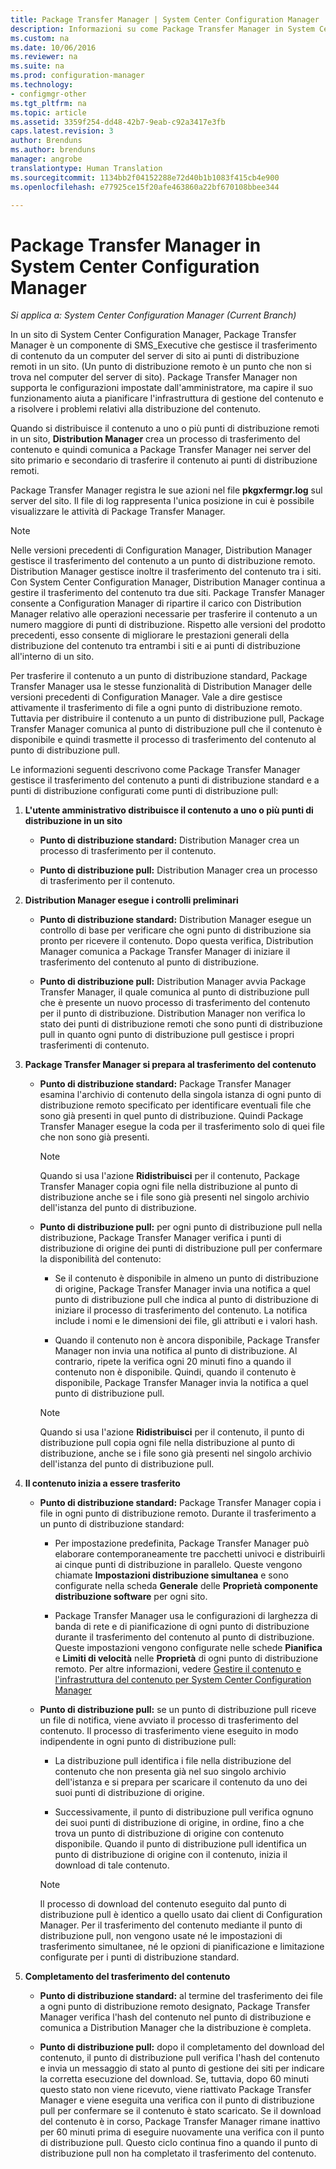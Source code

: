 ```yaml
---
title: Package Transfer Manager | System Center Configuration Manager
description: Informazioni su come Package Transfer Manager in System Center Configuration Manager trasferisce il contenuto da un server del sito ai punti di distribuzione remoti.
ms.custom: na
ms.date: 10/06/2016
ms.reviewer: na
ms.suite: na
ms.prod: configuration-manager
ms.technology:
- configmgr-other
ms.tgt_pltfrm: na
ms.topic: article
ms.assetid: 3359f254-dd48-42b7-9eab-c92a3417e3fb
caps.latest.revision: 3
author: Brenduns
ms.author: brenduns
manager: angrobe
translationtype: Human Translation
ms.sourcegitcommit: 1134bb2f04152288e72d40b1b1083f415cb4e900
ms.openlocfilehash: e77925ce15f20afe463860a22bf670108bbee344

---
```

# <a name="package-transfer-manager-in-system-center-configuration-manager"></a>Package Transfer Manager in System Center Configuration Manager

*Si applica a: System Center Configuration Manager (Current Branch)*

In un sito di System Center Configuration Manager, Package Transfer Manager è un componente di SMS_Executive che gestisce il trasferimento di contenuto da un computer del server di sito ai punti di distribuzione remoti in un sito. (Un punto di distribuzione remoto è un punto che non si trova nel computer del server di sito). Package Transfer Manager non supporta le configurazioni impostate dall'amministratore, ma capire il suo funzionamento aiuta a pianificare l'infrastruttura di gestione del contenuto e a risolvere i problemi relativi alla distribuzione del contenuto.


Quando si distribuisce il contenuto a uno o più punti di distribuzione remoti in un sito, **Distribution Manager** crea un processo di trasferimento del contenuto e quindi comunica a Package Transfer Manager nei server del sito primario e secondario di trasferire il contenuto ai punti di distribuzione remoti.

 Package Transfer Manager registra le sue azioni nel file **pkgxfermgr.log** sul server del sito. Il file di log rappresenta l'unica posizione in cui è possibile visualizzare le attività di Package Transfer Manager.  

> [!NOTE]  
>  Nelle versioni precedenti di Configuration Manager, Distribution Manager gestisce il trasferimento del contenuto a un punto di distribuzione remoto. Distribution Manager gestisce inoltre il trasferimento del contenuto tra i siti. Con System Center Configuration Manager, Distribution Manager continua a gestire il trasferimento del contenuto tra due siti. Package Transfer Manager consente a Configuration Manager di ripartire il carico con Distribution Manager relativo alle operazioni necessarie per trasferire il contenuto a un numero maggiore di punti di distribuzione. Rispetto alle versioni del prodotto precedenti, esso consente di migliorare le prestazioni generali della distribuzione del contenuto tra entrambi i siti e ai punti di distribuzione all'interno di un sito.  

 Per trasferire il contenuto a un punto di distribuzione standard, Package Transfer Manager usa le stesse funzionalità di Distribution Manager delle versioni precedenti di Configuration Manager. Vale a dire gestisce attivamente il trasferimento di file a ogni punto di distribuzione remoto. Tuttavia per distribuire il contenuto a un punto di distribuzione pull, Package Transfer Manager comunica al punto di distribuzione pull che il contenuto è disponibile e quindi trasmette il processo di trasferimento del contenuto al punto di distribuzione pull.  

Le informazioni seguenti descrivono come Package Transfer Manager gestisce il trasferimento del contenuto a punti di distribuzione standard e a punti di distribuzione configurati come punti di distribuzione pull:
1.  **L'utente amministrativo distribuisce il contenuto a uno o più punti di distribuzione in un sito**  

    -   **Punto di distribuzione standard:** Distribution Manager crea un processo di trasferimento per il contenuto.  

    -   **Punto di distribuzione pull:** Distribution Manager crea un processo di trasferimento per il contenuto.  

2.  **Distribution Manager esegue i controlli preliminari**  

    -   **Punto di distribuzione standard:** Distribution Manager esegue un controllo di base per verificare che ogni punto di distribuzione sia pronto per ricevere il contenuto. Dopo questa verifica, Distribution Manager comunica a Package Transfer Manager di iniziare il trasferimento del contenuto al punto di distribuzione.  

    -   **Punto di distribuzione pull:** Distribution Manager avvia Package Transfer Manager, il quale comunica al punto di distribuzione pull che è presente un nuovo processo di trasferimento del contenuto per il punto di distribuzione. Distribution Manager non verifica lo stato dei punti di distribuzione remoti che sono punti di distribuzione pull in quanto ogni punto di distribuzione pull gestisce i propri trasferimenti di contenuto.  

3.  **Package Transfer Manager si prepara al trasferimento del contenuto**  

    -   **Punto di distribuzione standard:** Package Transfer Manager esamina l'archivio di contenuto della singola istanza di ogni punto di distribuzione remoto specificato per identificare eventuali file che sono già presenti in quel punto di distribuzione. Quindi Package Transfer Manager esegue la coda per il trasferimento solo di quei file che non sono già presenti.  

        > [!NOTE]  
        >  Quando si usa l'azione **Ridistribuisci** per il contenuto, Package Transfer Manager copia ogni file nella distribuzione al punto di distribuzione anche se i file sono già presenti nel singolo archivio dell'istanza del punto di distribuzione.  

    -   **Punto di distribuzione pull:** per ogni punto di distribuzione pull nella distribuzione, Package Transfer Manager verifica i punti di distribuzione di origine dei punti di distribuzione pull per confermare la disponibilità del contenuto:  

        -   Se il contenuto è disponibile in almeno un punto di distribuzione di origine, Package Transfer Manager invia una notifica a quel punto di distribuzione pull che indica al punto di distribuzione di iniziare il processo di trasferimento del contenuto. La notifica include i nomi e le dimensioni dei file, gli attributi e i valori hash.  

        -   Quando il contenuto non è ancora disponibile, Package Transfer Manager non invia una notifica al punto di distribuzione. Al contrario, ripete la verifica ogni 20 minuti fino a quando il contenuto non è disponibile. Quindi, quando il contenuto è disponibile, Package Transfer Manager invia la notifica a quel punto di distribuzione pull.  

        > [!NOTE]  
        >  Quando si usa l'azione **Ridistribuisci** per il contenuto, il punto di distribuzione pull copia ogni file nella distribuzione al punto di distribuzione, anche se i file sono già presenti nel singolo archivio dell'istanza del punto di distribuzione pull.  

4.  **Il contenuto inizia a essere trasferito**  

    -   **Punto di distribuzione standard:** Package Transfer Manager copia i file in ogni punto di distribuzione remoto. Durante il trasferimento a un punto di distribuzione standard:  

        -   Per impostazione predefinita, Package Transfer Manager può elaborare contemporaneamente tre pacchetti univoci e distribuirli ai cinque punti di distribuzione in parallelo. Queste vengono chiamate **Impostazioni distribuzione simultanea** e sono configurate nella scheda **Generale** delle **Proprietà componente distribuzione software** per ogni sito.  

        -   Package Transfer Manager usa le configurazioni di larghezza di banda di rete e di pianificazione di ogni punto di distribuzione durante il trasferimento del contenuto al punto di distribuzione. Queste impostazioni vengono configurate nelle schede **Pianifica** e **Limiti di velocità** nelle **Proprietà** di ogni punto di distribuzione remoto. Per altre informazioni, vedere [Gestire il contenuto e l'infrastruttura del contenuto per System Center Configuration Manager](../../../core/servers/deploy/configure/manage-content-and-content-infrastructure.md)  

    -   **Punto di distribuzione pull:** se un punto di distribuzione pull riceve un file di notifica, viene avviato il processo di trasferimento del contenuto. Il processo di trasferimento viene eseguito in modo indipendente in ogni punto di distribuzione pull:  

        -   La distribuzione pull identifica i file nella distribuzione del contenuto che non presenta già nel suo singolo archivio dell'istanza e si prepara per scaricare il contenuto da uno dei suoi punti di distribuzione di origine.  

        -   Successivamente, il punto di distribuzione pull verifica ognuno dei suoi punti di distribuzione di origine, in ordine, fino a che trova un punto di distribuzione di origine con contenuto disponibile. Quando il punto di distribuzione pull identifica un punto di distribuzione di origine con il contenuto, inizia il download di tale contenuto.  

        > [!NOTE]  
        >  Il processo di download del contenuto eseguito dal punto di distribuzione pull è identico a quello usato dai client di Configuration Manager. Per il trasferimento del contenuto mediante il punto di distribuzione pull, non vengono usate né le impostazioni di trasferimento simultanee, né le opzioni di pianificazione e limitazione configurate per i punti di distribuzione standard.  

5.  **Completamento del trasferimento del contenuto**  

    -   **Punto di distribuzione standard:** al termine del trasferimento dei file a ogni punto di distribuzione remoto designato, Package Transfer Manager verifica l'hash del contenuto nel punto di distribuzione e comunica a Distribution Manager che la distribuzione è completa.  

    -   **Punto di distribuzione pull:** dopo il completamento del download del contenuto, il punto di distribuzione pull verifica l'hash del contenuto e invia un messaggio di stato al punto di gestione dei siti per indicare la corretta esecuzione del download. Se, tuttavia, dopo 60 minuti questo stato non viene ricevuto, viene riattivato Package Transfer Manager e viene eseguita una verifica con il punto di distribuzione pull per confermare se il contenuto è stato scaricato. Se il download del contenuto è in corso, Package Transfer Manager rimane inattivo per 60 minuti prima di eseguire nuovamente una verifica con il punto di distribuzione pull. Questo ciclo continua fino a quando il punto di distribuzione pull non ha completato il trasferimento del contenuto.  



<!--HONumber=Nov16_HO1-->


